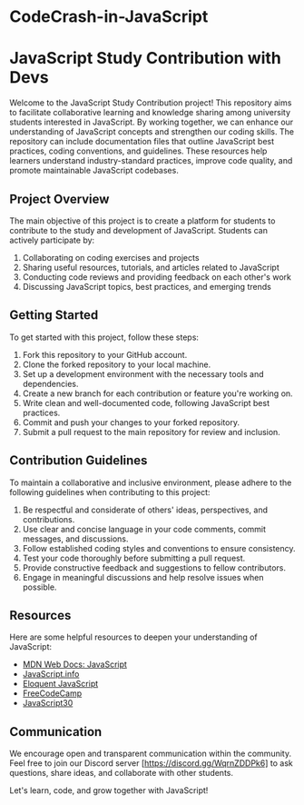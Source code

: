 # CodeCrash-in-JavaScript
# JavaScript Study Contribution with Devs

Welcome to the JavaScript Study Contribution project! This repository aims to facilitate collaborative learning and knowledge sharing among university students interested in JavaScript. By working together, we can enhance our understanding of JavaScript concepts and strengthen our coding skills.
The repository can include documentation files that outline JavaScript best practices, coding conventions, and guidelines. These resources help learners understand industry-standard practices, improve code quality, and promote maintainable JavaScript codebases.

## Project Overview

The main objective of this project is to create a platform for students to contribute to the study and development of JavaScript. Students can actively participate by:

1. Collaborating on coding exercises and projects
2. Sharing useful resources, tutorials, and articles related to JavaScript
3. Conducting code reviews and providing feedback on each other's work
4. Discussing JavaScript topics, best practices, and emerging trends

## Getting Started

To get started with this project, follow these steps:

1. Fork this repository to your GitHub account.
2. Clone the forked repository to your local machine.
3. Set up a development environment with the necessary tools and dependencies.
4. Create a new branch for each contribution or feature you're working on.
5. Write clean and well-documented code, following JavaScript best practices.
6. Commit and push your changes to your forked repository.
7. Submit a pull request to the main repository for review and inclusion.

## Contribution Guidelines

To maintain a collaborative and inclusive environment, please adhere to the following guidelines when contributing to this project:

1. Be respectful and considerate of others' ideas, perspectives, and contributions.
2. Use clear and concise language in your code comments, commit messages, and discussions.
3. Follow established coding styles and conventions to ensure consistency.
4. Test your code thoroughly before submitting a pull request.
5. Provide constructive feedback and suggestions to fellow contributors.
6. Engage in meaningful discussions and help resolve issues when possible.

## Resources

Here are some helpful resources to deepen your understanding of JavaScript:

- [MDN Web Docs: JavaScript](https://developer.mozilla.org/en-US/docs/Web/JavaScript)
- [JavaScript.info](https://javascript.info/)
- [Eloquent JavaScript](https://eloquentjavascript.net/)
- [FreeCodeCamp](https://www.freecodecamp.org/learn/javascript-algorithms-and-data-structures/)
- [JavaScript30](https://javascript30.com/)

## Communication

We encourage open and transparent communication within the community. Feel free to join our Discord server [https://discord.gg/WqrnZDDPk6] to ask questions, share ideas, and collaborate with other students.

Let's learn, code, and grow together with JavaScript!

